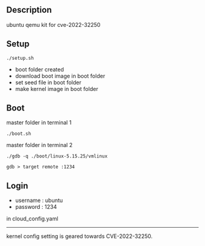 ## Description
ubuntu qemu kit for cve-2022-32250

## Setup
```shell
./setup.sh
```

- boot folder created
- download boot image in boot folder
- set seed file in boot folder
- make kernel image in boot folder

## Boot
master folder in terminal 1
```shell
./boot.sh
```

master folder in terminal 2
```shell
./gdb -q ./boot/linux-5.15.25/vmlinux

gdb > target remote :1234
```

## Login
- username : ubuntu
- password : 1234

in cloud_config.yaml

---
kernel config setting is geared towards CVE-2022-32250.
